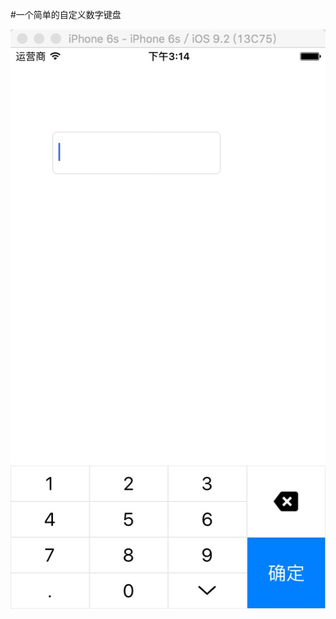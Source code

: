 #一个简单的自定义数字键盘

![GLNumPadImage](https://github.com/GrayLand119/GLNumPad/blob/master/GLNumPadImg.jpg "GLNumPadImage")

